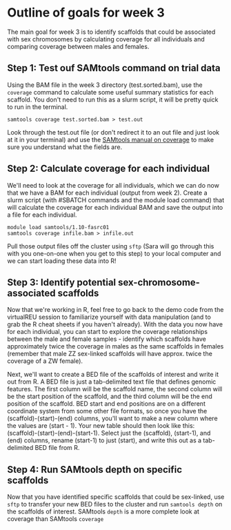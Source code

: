 # Outline of goals for week 3

The main goal for week 3 is to identify scaffolds that could be associated with sex chromosomes by calculating coverage for all individuals and comparing coverage between males and females. 

## Step 1: Test ouf SAMtools command on trial data

Using the BAM file in the week 3 directory (test.sorted.bam), use the `coverage` command to calculate some useful summary statistics for each scaffold. You don't need to run this as a slurm script, it will be pretty quick to run in the terminal.  

`samtools coverage test.sorted.bam > test.out`  

Look through the test.out file (or don't redirect it to an out file and just look at it in your terminal) and use the [SAMtools manual on coverage](http://www.htslib.org/doc/samtools-coverage.html) to make sure you understand what the fields are.  

## Step 2: Calculate coverage for each individual  

We'll need to look at the coverage for all individuals, which we can do now that we have a BAM for each individual (output from week 2). Create a slurm script (with #SBATCH commands and the module load command) that will calculate the coverage for each individual BAM and save the output into a file for each individual.  

`module load samtools/1.10-fasrc01`  
`samtools coverage infile.bam > infile.out`  

Pull those output files off the cluster using `sftp` (Sara will go through this with you one-on-one when you get to this step) to your local computer and we can start loading these data into R!  

## Step 3: Identify potential sex-chromosome-associated scaffolds 

Now that we're working in R, feel free to go back to the demo code from the virtualREU session to familiarize yourself with data manipulation (and to grab the R cheat sheets if you haven't already). With the data you now have for each individual, you can start to explore the coverage relationships between the male and female samples - identify which scaffolds have approximately twice the coverage in males as the same scaffolds in females (remember that male ZZ sex-linked scaffolds will have approx. twice the coverage of a ZW female).  

Next, we'll want to create a BED file of the scaffolds of interest and write it out from R. A BED file is just a tab-delimited text file that defines genomic features. The first column will be the scaffold name, the second column will be the start position of the scaffold, and the third column will be the end position of the scaffold. BED start and end positions are on a different coordinate system from some other file formats, so once you have the (scaffold)-(start)-(end) columns, you'll want to make a new column where the values are (start - 1). Your new table should then look like this: (scaffold)-(start)-(end)-(start-1). Select just the (scaffold), (start-1), and (end) columns, rename (start-1) to just (start), and write this out as a tab-delimited BED file from R.  

## Step 4: Run SAMtools depth on specific scaffolds  

Now that you have identified specific scaffolds that could be sex-linked, use `sftp` to transfer your new BED files to the cluster and run `samtools depth` on the scaffolds of interest. SAMtools `depth` is a more complete look at coverage than SAMtools `coverage` 
